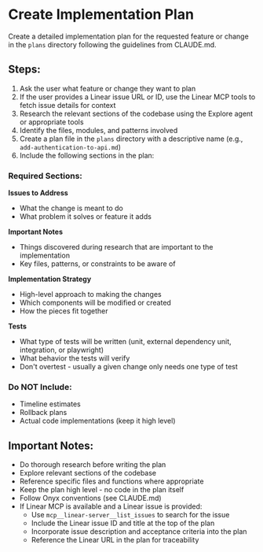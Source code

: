 # Create Implementation Plan

Create a detailed implementation plan for the requested feature or change in the `plans` directory following the guidelines from CLAUDE.md.

## Steps:
1. Ask the user what feature or change they want to plan
2. If the user provides a Linear issue URL or ID, use the Linear MCP tools to fetch issue details for context
3. Research the relevant sections of the codebase using the Explore agent or appropriate tools
4. Identify the files, modules, and patterns involved
5. Create a plan file in the `plans` directory with a descriptive name (e.g., `add-authentication-to-api.md`)
6. Include the following sections in the plan:

### Required Sections:

**Issues to Address**
- What the change is meant to do
- What problem it solves or feature it adds

**Important Notes**
- Things discovered during research that are important to the implementation
- Key files, patterns, or constraints to be aware of

**Implementation Strategy**
- High-level approach to making the changes
- Which components will be modified or created
- How the pieces fit together

**Tests**
- What type of tests will be written (unit, external dependency unit, integration, or playwright)
- What behavior the tests will verify
- Don't overtest - usually a given change only needs one type of test

### Do NOT Include:
- Timeline estimates
- Rollback plans
- Actual code implementations (keep it high level)

## Important Notes:
- Do thorough research before writing the plan
- Explore relevant sections of the codebase
- Reference specific files and functions where appropriate
- Keep the plan high level - no code in the plan itself
- Follow Onyx conventions (see CLAUDE.md)
- If Linear MCP is available and a Linear issue is provided:
  - Use `mcp__linear-server__list_issues` to search for the issue
  - Include the Linear issue ID and title at the top of the plan
  - Incorporate issue description and acceptance criteria into the plan
  - Reference the Linear URL in the plan for traceability
